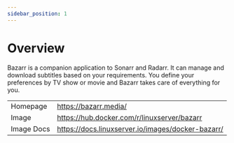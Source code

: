 ```yaml
---
sidebar_position: 1
---
```


# Overview

Bazarr is a companion application to Sonarr and Radarr. It can manage and download subtitles based on your requirements. You define your preferences by TV show or movie and Bazarr takes care of everything for you.

|            |                                                   |
| ---------- | ------------------------------------------------- |
| Homepage   | https://bazarr.media/                             |
| Image      | https://hub.docker.com/r/linuxserver/bazarr       |
| Image Docs | https://docs.linuxserver.io/images/docker-bazarr/ |
